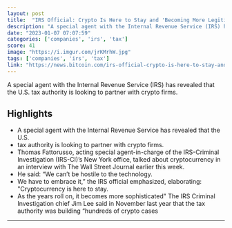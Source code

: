 ```yaml
---
layout: post
title:  "IRS Official: Crypto Is Here to Stay and 'Becoming More Legitimate'"
description: "A special agent with the Internal Revenue Service (IRS) has revealed that the U.S. tax authority is looking to partner with crypto firms."
date: "2023-01-07 07:07:59"
categories: ['companies', 'irs', 'tax']
score: 41
image: "https://i.imgur.com/jrKMrhW.jpg"
tags: ['companies', 'irs', 'tax']
link: "https://news.bitcoin.com/irs-official-crypto-is-here-to-stay-and-becoming-more-legitimate/"
---
```


A special agent with the Internal Revenue Service (IRS) has revealed that the U.S. tax authority is looking to partner with crypto firms.

## Highlights

- A special agent with the Internal Revenue Service has revealed that the U.S.
- tax authority is looking to partner with crypto firms.
- Thomas Fattorusso, acting special agent-in-charge of the IRS-Criminal Investigation (IRS-CI)’s New York office, talked about cryptocurrency in an interview with The Wall Street Journal earlier this week.
- He said: “We can’t be hostile to the technology.
- We have to embrace it,” the IRS official emphasized, elaborating: "Cryptocurrency is here to stay.
- As the years roll on, it becomes more sophisticated" The IRS Criminal Investigation chief Jim Lee said in November last year that the tax authority was building “hundreds of crypto cases

---
